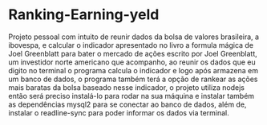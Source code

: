 # Ranking-Earning-yeld
Projeto pessoal com intuito de reunir dados da bolsa de valores brasileira, a ibovespa, e calcular o indicador apresentado no livro a formula mágica de Joel Greenblatt para bater o mercado de ações escrito por Joel Greenblatt, um investidor norte americano que acompanho, ao reunir os dados que eu digito no terminal o programa calcula o indicador e logo após armazena em um banco de dados, o programa também terá a opção de rankear as ações mais baratas da bolsa baseado nesse indicador, o projeto utiliza nodejs então será preciso instalá-lo para rodar na sua máquina e instalar também as dependências mysql2 para se conectar ao banco de dados, além de,  instalar o readline-sync para poder informar os dados via terminal.
